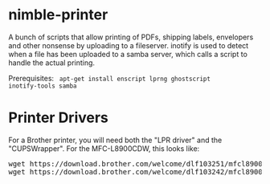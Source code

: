 # nimble-printer
A bunch of scripts that allow printing of PDFs, shipping labels, envelopers and other nonsense by uploading to a fileserver. inotify is used to detect when a file has been uploaded to a samba server, which calls a script to handle the actual printing.

Prerequisites:
<code>
apt-get install enscript lprng ghostscript inotify-tools samba
</code>

# Printer Drivers
For a Brother printer, you will need both the "LPR driver" and the "CUPSWrapper". For the MFC-L8900CDW, this looks like:
<pre>
wget https://download.brother.com/welcome/dlf103251/mfcl8900cdwcupswrapper-1.5.0-0.i386.deb
wget https://download.brother.com/welcome/dlf103242/mfcl8900cdwlpr-1.5.0-0.i386.deb
</pre>

